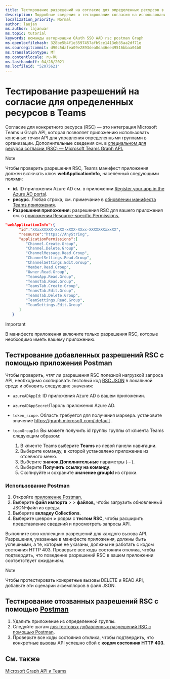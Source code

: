```yaml
---
title: Тестирование разрешений на согласие для определенных ресурсов в Teams
description: Подробные сведения о тестировании согласия на использование ресурсов в Teams с помощью Postman
localization_priority: Normal
author: laujan
ms.author: lajanuar
ms.topic: tutorial
keywords: команды авторизации OAuth SSO AAD rsc postman Graph
ms.openlocfilehash: 328be5b4f1e3597457afb9ce1413eb35aa2df71e
ms.sourcegitcommit: d90c5dafea09e2893dea8da46ee49516bbaa04b0
ms.translationtype: MT
ms.contentlocale: ru-RU
ms.lasthandoff: 04/28/2021
ms.locfileid: "52075621"
---
```

# <a name="test-resource-specific-consent-permissions-in-teams"></a>Тестирование разрешений на согласие для определенных ресурсов в Teams

Согласие для конкретного ресурса (RSC) — это интеграция Microsoft Teams и Graph API, которая позволяет приложению использовать конечные точки API для управления определенными группами в организации. Дополнительные сведения см. в [специальном для ресурса согласии (RSC) — Microsoft Teams Graph API.](resource-specific-consent.md)

> [!NOTE]
> Чтобы проверить разрешения RSC, Teams манифест приложения должен включать ключ **webApplicationInfo,** населённый следующими полями:
>
> - **id.** ID приложения Azure AD см. в приложении [Register your app in the Azure AD portal](resource-specific-consent.md#register-your-app-with-microsoft-identity-platform-via-the-azure-ad-portal).
> - **ресурс**. Любая строка, см. примечание в [обновлении манифеста Teams приложения](resource-specific-consent.md#update-your-teams-app-manifest).
> - **Разрешения приложения:** разрешения RSC для вашего приложения см. в [приложении Resource-specific Permissions.](resource-specific-consent.md#resource-specific-permissions)

```json
"webApplicationInfo":{
      "id":"XXxxXXXXX-XxXX-xXXX-XXxx-XXXXXXXxxxXX",
      "resource":"https://AnyString",
      "applicationPermissions":[
         "Channel.Create.Group",
         "Channel.Delete.Group",
         "ChannelMessage.Read.Group",
         "ChannelSettings.Read.Group",
         "ChannelSettings.Edit.Group",
         "Member.Read.Group",
         "Owner.Read.Group",
         "TeamsApp.Read.Group",
         "TeamsTab.Read.Group",
         "TeamsTab.Create.Group",
         "TeamsTab.Edit.Group",
         "TeamsTab.Delete.Group",
         "TeamSettings.Read.Group",
         "TeamSettings.Edit.Group"
      ]
   }
```

> [!IMPORTANT]
> В манифесте приложения включите только разрешения RSC, которые необходимо иметь вашему приложению.

## <a name="test-added-rsc-permissions-using-the-postman-app"></a>Тестирование добавленных разрешений RSC с помощью приложения Postman

Чтобы проверить, чтят ли разрешения RSC полезной нагрузкой запроса API, необходимо скопировать тестовый код [RSC JSON](test-rsc-json-file.md) в локальной среде и обновить следующие значения:

* `azureADAppId`: ID приложения Azure AD в вашем приложении.
* `azureADAppSecret`Пароль приложения Azure AD.
* `token_scope`. Область требуется для получения маркера. установите значение https://graph.microsoft.com/.default .
* `teamGroupId`: Вы можете получить id группы группы от клиента Teams следующим образом:

    1. В клиенте Teams выберите **Teams** из левой панели навигации.
    2. Выберите команду, в которой установлено приложение из отсевного меню.
    3. Выберите **значок Дополнительные** параметры (&#8943;).
    4. Выберите **Получить ссылку на команду**. 
    5. Скопируйте и сохраните **значение groupId** из строки.

### <a name="use-postman"></a>Использование Postman

1. Откройте [приложение Postman.](https://www.postman.com)
2. Выберите **файл импорта**  >    >  **файлов,** чтобы загрузить обновленный JSON-файл из среды.  
3. Выберите **вкладку Collections.** 
4. Выберите шеврон **>** рядом с **тестом RSC,** чтобы расширить представление сведений и просмотреть запросы API.

Выполните всю коллекцию разрешений для каждого вызова API. Разрешения, указанные в манифесте приложения, должны быть успешными, а те, которые не указаны, должны не работать с кодом состояния HTTP 403. Проверьте все коды состояния отклика, чтобы подтвердить, что поведение разрешений RSC в вашем приложении соответствует ожиданиям.

> [!NOTE]
> Чтобы протестировать конкретные вызовы DELETE и READ API, добавьте эти сценарии экземпляров в файл JSON.

## <a name="test-revoked-rsc-permissions-using-postman"></a>Тестирование отозванных разрешений RSC с помощью [Postman](https://www.postman.com/)

1. Удалить приложение из определенной группы.
2. Следуйте шагам [для тестовых добавленных разрешений RSC с помощью Postman](#test-added-rsc-permissions-using-the-postman-app).
3. Проверьте все коды состояния отклика, чтобы подтвердить, что конкретные вызовы API успешно сбой с **кодом состояния HTTP 403**.

## <a name="see-also"></a>См. также

[Microsoft Graph API и Teams](/graph/api/resources/teams-api-overview?view=graph-rest-1.0&preserve-view=true)

